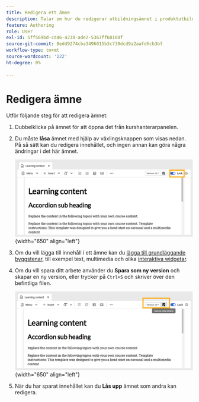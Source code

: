 ```yaml
---
title: Redigera ett ämne
description: Talar om hur du redigerar utbildningsämnet i produktutbildning och inlärning
feature: Authoring
role: User
exl-id: 5ff569bd-cd46-4238-ade2-5367ff60180f
source-git-commit: 8edd9274cba3496015b3c730dcd9a2aafd6cb3bf
workflow-type: tm+mt
source-wordcount: '122'
ht-degree: 0%

---
```


# Redigera ämne

Utför följande steg för att redigera ämnet:

1. Dubbelklicka på ämnet för att öppna det från kurshanterarpanelen.
1. Du måste **låsa** ämnet med hjälp av växlingsknappen som visas nedan. På så sätt kan du redigera innehållet, och ingen annan kan göra några ändringar i det här ämnet.

   ![](assets/lock-learning-content.png){width="650" align="left"}

1. Om du vill lägga till innehåll i ett ämne kan du [lägga till grundläggande byggstenar](./lc-basic-blocks.md), till exempel text, multimedia och olika [interaktiva widgetar](./lc-widgets.md).
1. Om du vill spara ditt arbete använder du **Spara som ny version** och skapar en ny version, eller trycker på `Ctrl+S` och skriver över den befintliga filen.

   ![](assets/saving-learning-content.png){width="650" align="left"}

1. När du har sparat innehållet kan du **Lås upp** ämnet som andra kan redigera.
